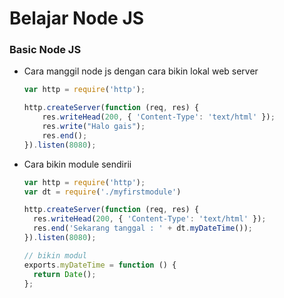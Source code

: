 # Belajar Node JS

### Basic Node JS

- Cara manggil node js dengan cara bikin lokal web server

  ```js
  var http = require('http');

  http.createServer(function (req, res) {
      res.writeHead(200, { 'Content-Type': 'text/html' });
      res.write("Halo gais");
      res.end();
  }).listen(8080);

  ```
  
- Cara bikin module sendirii

  ```js
  var http = require('http');
  var dt = require('./myfirstmodule')

  http.createServer(function (req, res) {
    res.writeHead(200, { 'Content-Type': 'text/html' });
    res.end('Sekarang tanggal : ' + dt.myDateTime());
  }).listen(8080);

  ```
  
  ```js
  // bikin modul 
  exports.myDateTime = function () {
    return Date();
  };
  ````
